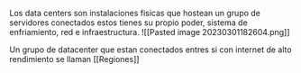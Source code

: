 Los data centers son instalaciones fisicas que hostean un grupo de servidores conectados estos tienes su propio poder, sistema de enfriamiento, red e infraestructura.
![[Pasted image 20230301182604.png]]

Un grupo de datacenter que estan conectados entres si con internet de alto rendimiento se llaman [[Regiones]]